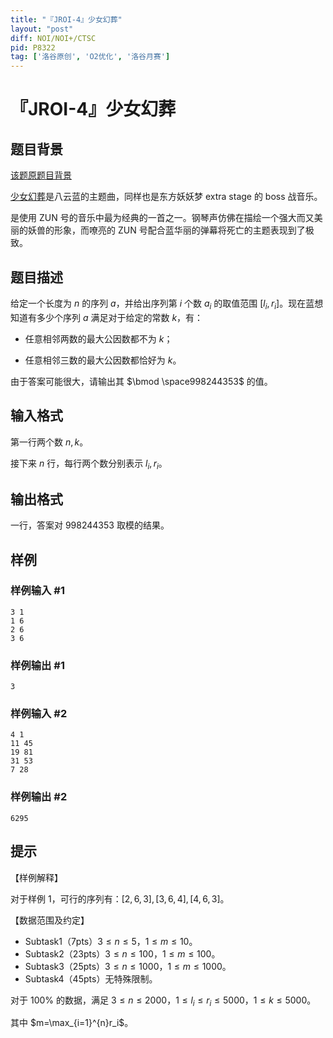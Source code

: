 ```yaml
---
title: "『JROI-4』少女幻葬"
layout: "post"
diff: NOI/NOI+/CTSC
pid: P8322
tag: ['洛谷原创', 'O2优化', '洛谷月赛']
---
```

# 『JROI-4』少女幻葬
## 题目背景

[该题原题目背景](https://www.luogu.com.cn/paste/imhwx32x)

[少女幻葬](https://thwiki.cc/%E5%B0%91%E5%A5%B3%E5%B9%BB%E8%91%AC_%EF%BD%9E_Necro-Fantasy)是八云蓝的主题曲，同样也是东方妖妖梦 extra stage 的 boss 战音乐。

是使用 ZUN 号的音乐中最为经典的一首之一。钢琴声仿佛在描绘一个强大而又美丽的妖兽的形象，而嘹亮的 ZUN 号配合蓝华丽的弹幕将死亡的主题表现到了极致。
## 题目描述

给定一个长度为 $n$ 的序列 $a$，并给出序列第 $i$ 个数 $a_i$ 的取值范围 $[l_i,r_i]$。现在蓝想知道有多少个序列 $a$ 满足对于给定的常数 $k$，有：

- 任意相邻两数的最大公因数都不为 $k$； 

- 任意相邻三数的最大公因数都恰好为 $k$。

 由于答案可能很大，请输出其 $\bmod \space998244353$ 的值。
## 输入格式

第一行两个数 $n,k$。

接下来 $n$ 行，每行两个数分别表示 $l_i,r_i$。
## 输出格式

一行，答案对 $998244353$ 取模的结果。
## 样例

### 样例输入 #1
```
3 1
1 6
2 6
3 6
```
### 样例输出 #1
```
3
```
### 样例输入 #2
```
4 1
11 45
19 81
31 53
7 28
```
### 样例输出 #2
```
6295
```
## 提示

【样例解释】

对于样例 $1$，可行的序列有：$[2,6,3],[3,6,4],[4,6,3]$。

【数据范围及约定】

- Subtask1（7pts）$3 \leq n \leq 5$，$1 \leq m \leq 10$。
- Subtask2（23pts）$3 \leq n \leq 100$，$1 \leq m \leq 100$。
- Subtask3（25pts）$3 \leq n \leq 1000$，$1 \leq m \leq 1000$。
- Subtask4（45pts）无特殊限制。

对于 $100\%$ 的数据，满足 $3 \leq n \leq 2000$，$1 \leq l_i \leq r_i \leq 5000$，$1 \leq k \leq 5000$。

其中 $m=\max_{i=1}^{n}r_i$。
